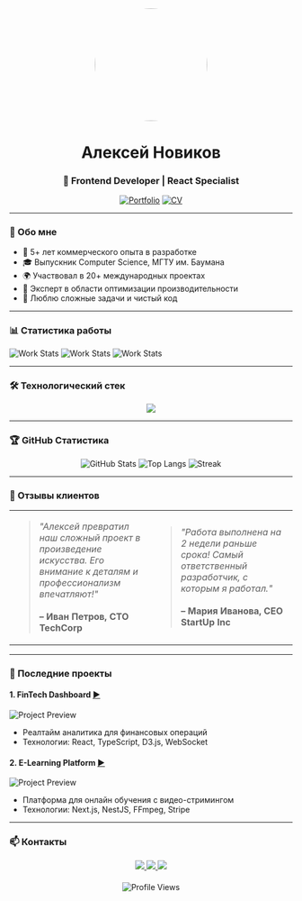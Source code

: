 <!-- Фото и основная информация -->
<div align="center">
  <img src="[https://i.imgur.com/your-photo.jpg]" width="200" style="border-radius: 50%"/>
  
  # Алексей Новиков 
  ### 🚀 Frontend Developer | React Specialist
  
  [![Portfolio](https://img.shields.io/badge/-Портфолио-FF4088?style=for-the-badge)](https://your-portfolio.com)
  [![CV](https://img.shields.io/badge/-Скачать_CV-00AB6B?style=for-the-badge)](https://drive.google.com/your-cv)
</div>

---

### 📖 Обо мне
- 💼 5+ лет коммерческого опыта в разработке
- 🎓 Выпускник Computer Science, МГТУ им. Баумана
- 🌍 Участвовал в 20+ международных проектах
- 🧠 Эксперт в области оптимизации производительности
- 🎯 Люблю сложные задачи и чистый код

---

### 📊 Статистика работы
![Work Stats](https://img.shields.io/badge/ПРОЕКТЫ%20ЗАВЕРШЕНЫ-48-00ccff?style=flat-square)
![Work Stats](https://img.shields.io/badge/КОД%20РЕВЬЮ-1200%20PRs-00ccff?style=flat-square)
![Work Stats](https://img.shields.io/badge/ОШИБОК%20ИСПРАВЛЕНО-95%25-00ccff?style=flat-square)

---

### 🛠 Технологический стек
<div align="center">
  <img src="https://skillicons.dev/icons?i=react,ts,js,redux,nextjs,graphql,sass,tailwind,webpack,jest,git,figma" />
</div>

---

### 🏆 GitHub Статистика
<div align="center">
  
  ![GitHub Stats](https://github-readme-stats.vercel.app/api?username=username&show_icons=true&theme=radical)
  ![Top Langs](https://github-readme-stats.vercel.app/api/top-langs/?username=username&layout=compact&theme=radical)
  ![Streak](https://streak-stats.demolab.com?user=username&theme=radical)

</div>

---

### 📝 Отзывы клиентов
<table>
  <tr>
    <td width="50%">
      <blockquote>
      <i>"Алексей превратил наш сложный проект в произведение искусства. Его внимание к деталям и профессионализм впечатляют!"</i>
      <br><br>
      <b>– Иван Петров, CTO TechCorp</b>
      </blockquote>
    </td>
    <td width="50%">
      <blockquote>
      <i>"Работа выполнена на 2 недели раньше срока! Самый ответственный разработчик, с которым я работал."</i>
      <br><br>
      <b>– Мария Иванова, CEO StartUp Inc</b>
      </blockquote>
    </td>
  </tr>
</table>

---

### 🎯 Последние проекты

#### 1. FinTech Dashboard [▶️](https://example.com)
![Project Preview](https://i.imgur.com/project-preview1.gif)
- Реалтайм аналитика для финансовых операций
- Технологии: React, TypeScript, D3.js, WebSocket

#### 2. E-Learning Platform [▶️](https://example.com)
![Project Preview](https://i.imgur.com/project-preview2.gif)
- Платформа для онлайн обучения с видео-стримингом
- Технологии: Next.js, NestJS, FFmpeg, Stripe

---

### 📫 Контакты
<div align="center">
  <a href="https://t.me/your_telegram">
    <img src="https://img.shields.io/badge/Telegram-26A5E4?style=for-the-badge&logo=telegram&logoColor=white" />
  </a>
  <a href="mailto:your@email.com">
    <img src="https://img.shields.io/badge/Email-EA4335?style=for-the-badge&logo=gmail&logoColor=white" />
  </a>
  <a href="https://linkedin.com/in/your-profile">
    <img src="https://img.shields.io/badge/LinkedIn-0A66C2?style=for-the-badge&logo=linkedin&logoColor=white" />
  </a>
</div>

<div align="center" style="margin-top: 20px">
  <img src="https://komarev.com/ghpvc/?username=your-username&style=flat-square&color=blue" alt="Profile Views"/>
</div>
